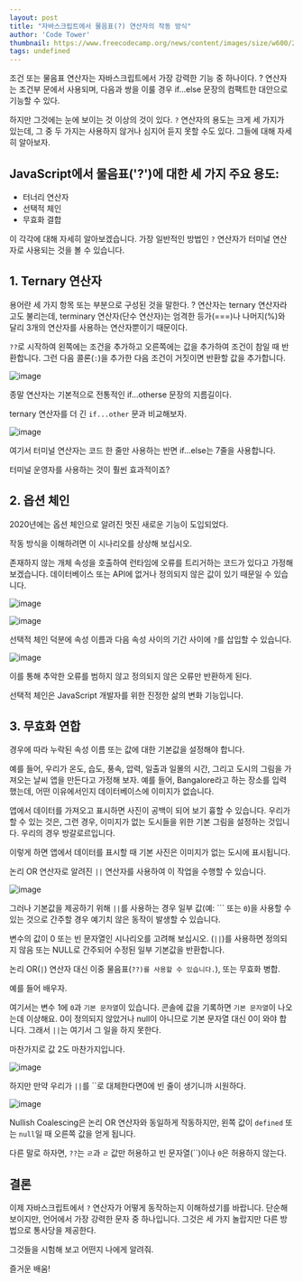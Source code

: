 ```yaml
---
layout: post
title: "자바스크립트에서 물음표(?) 연산자의 작동 방식"
author: 'Code Tower'
thumbnail: https://www.freecodecamp.org/news/content/images/size/w600/2021/01/Pink-Cute-Chic-Vintage-90s-Virtual-Trivia-Quiz-Presentations--5--1.png
tags: undefined
---
```



조건 또는 물음표 연산자는 자바스크립트에서 가장 강력한 기능 중 하나이다. ? 연산자는 조건부 문에서 사용되며, 다음과 쌍을 이룰 경우 if...else 문장의 컴팩트한 대안으로 기능할 수 있다.

하지만 그것에는 눈에 보이는 것 이상의 것이 있다. `?` 연산자의 용도는 크게 세 가지가 있는데, 그 중 두 가지는 사용하지 않거나 심지어 듣지 못할 수도 있다. 그들에 대해 자세히 알아보자.

## JavaScript에서 물음표('?')에 대한 세 가지 주요 용도:

- 터너리 연산자
- 선택적 체인
- 무효화 결합

이 각각에 대해 자세히 알아보겠습니다. 가장 일반적인 방법인 `?` 연산자가 터미널 연산자로 사용되는 것을 볼 수 있습니다.

## 1. Ternary 연산자

용어란 세 가지 항목 또는 부분으로 구성된 것을 말한다. ? 연산자는 ternary 연산자라고도 불리는데, terminary 연산자(단수 연산자)는 엄격한 등가(===)나 나머지(%)와 달리 3개의 연산자를 사용하는 연산자뿐이기 때문이다.

`??`로 시작하여 왼쪽에는 조건을 추가하고 오른쪽에는 값을 추가하여 조건이 참일 때 반환합니다. 그런 다음 콜론(`:`)을 추가한 다음 조건이 거짓이면 반환할 값을 추가합니다.

![image](https://www.freecodecamp.org/news/content/images/2021/01/Pink-Cute-Chic-Vintage-90s-Virtual-Trivia-Quiz-Presentations--1-.png)

종말 연산자는 기본적으로 전통적인 if...otherse 문장의 지름길이다.

ternary 연산자를 더 긴 `if...other` 문과 비교해보자.

![image](https://www.freecodecamp.org/news/content/images/2021/02/Pink-Cute-Chic-Vintage-90s-Virtual-Trivia-Quiz-Presentations--22-.png)

여기서 터미널 연산자는 코드 한 줄만 사용하는 반면 if...else는 7줄을 사용합니다.

터미널 운영자를 사용하는 것이 훨씬 효과적이죠?

## 2. 옵션 체인

2020년에는 옵션 체인으로 알려진 멋진 새로운 기능이 도입되었다.

작동 방식을 이해하려면 이 시나리오를 상상해 보십시오.

존재하지 않는 개체 속성을 호출하여 런타임에 오류를 트리거하는 코드가 있다고 가정해 보겠습니다. 데이터베이스 또는 API에 없거나 정의되지 않은 값이 있기 때문일 수 있습니다.

![image](https://www.freecodecamp.org/news/content/images/2021/02/Pink-Cute-Chic-Vintage-90s-Virtual-Trivia-Quiz-Presentations--23--2.png)

![image](https://www.freecodecamp.org/news/content/images/2021/02/Screenshot-2021-01-25-00-56-06.png)

선택적 체인 덕분에 속성 이름과 다음 속성 사이의 기간 사이에 `?`를 삽입할 수 있습니다.

![image](https://www.freecodecamp.org/news/content/images/2021/02/Pink-Cute-Chic-Vintage-90s-Virtual-Trivia-Quiz-Presentations--24-.png)

이를 통해 추악한 오류를 범하지 않고 정의되지 않은 오류만 반환하게 된다.

선택적 체인은 JavaScript 개발자를 위한 진정한 삶의 변화 기능입니다.

## 3. 무효화 연합

경우에 따라 누락된 속성 이름 또는 값에 대한 기본값을 설정해야 합니다.

예를 들어, 우리가 온도, 습도, 풍속, 압력, 일출과 일몰의 시간, 그리고 도시의 그림을 가져오는 날씨 앱을 만든다고 가정해 보자. 예를 들어, Bangalore라고 하는 장소를 입력했는데, 어떤 이유에서인지 데이터베이스에 이미지가 없습니다.

앱에서 데이터를 가져오고 표시하면 사진이 공백이 되어 보기 흉할 수 있습니다. 우리가 할 수 있는 것은, 그런 경우, 이미지가 없는 도시들을 위한 기본 그림을 설정하는 것입니다. 우리의 경우 방갈로르입니다.

이렇게 하면 앱에서 데이터를 표시할 때 기본 사진은 이미지가 없는 도시에 표시됩니다.

논리 OR 연산자로 알려진 `||` 연산자를 사용하여 이 작업을 수행할 수 있습니다.

![image](https://www.freecodecamp.org/news/content/images/2021/01/Pink-Cute-Chic-Vintage-90s-Virtual-Trivia-Quiz-Presentations--4-.png)

그러나 기본값을 제공하기 위해 `||`를 사용하는 경우 일부 값(예: ``` 또는 `0`)을 사용할 수 있는 것으로 간주할 경우 예기치 않은 동작이 발생할 수 있습니다.

변수의 값이 0 또는 빈 문자열인 시나리오를 고려해 보십시오. (`||`)를 사용하면 정의되지 않음 또는 NULL로 간주되어 수정된 일부 기본값을 반환합니다.

논리 OR(`|`) 연산자 대신 이중 물음표(`??)를 사용할 수 있습니다.`), 또는 무효화 병합.

예를 들어 배우자.

여기서는 변수 1에 `0`과 `기본 문자열`이 있습니다. 콘솔에 값을 기록하면 `기본 문자열`이 나오는데 이상해요. 0이 정의되지 않았거나 null이 아니므로 기본 문자열 대신 0이 와야 합니다. 그래서 `||`는 여기서 그 일을 하지 못한다.

마찬가지로 값 2도 마찬가지입니다.

![image](https://www.freecodecamp.org/news/content/images/2021/02/Pink-Cute-Chic-Vintage-90s-Virtual-Trivia-Quiz-Presentations--25-.png)

하지만 만약 우리가 `||`를 ``로 대체한다면0에 빈 줄이 생기니까 시원하다.

![image](https://www.freecodecamp.org/news/content/images/2021/02/Pink-Cute-Chic-Vintage-90s-Virtual-Trivia-Quiz-Presentations--26-.png)

Nullish Coalescing은 논리 OR 연산자와 동일하게 작동하지만, 왼쪽 값이 `defined` 또는 `null`일 때 오른쪽 값을 얻게 됩니다.

다른 말로 하자면, `??`는 `ㄹ`과 `ㄹ` 값만 허용하고 빈 문자열(``)이나 `0`은 허용하지 않는다.

## 결론

이제 자바스크립트에서 `?` 연산자가 어떻게 동작하는지 이해하셨기를 바랍니다. 단순해 보이지만, 언어에서 가장 강력한 문자 중 하나입니다. 그것은 세 가지 놀랍지만 다른 방법으로 통사당을 제공한다.

그것들을 시험해 보고 어떤지 나에게 알려줘.

즐거운 배움!